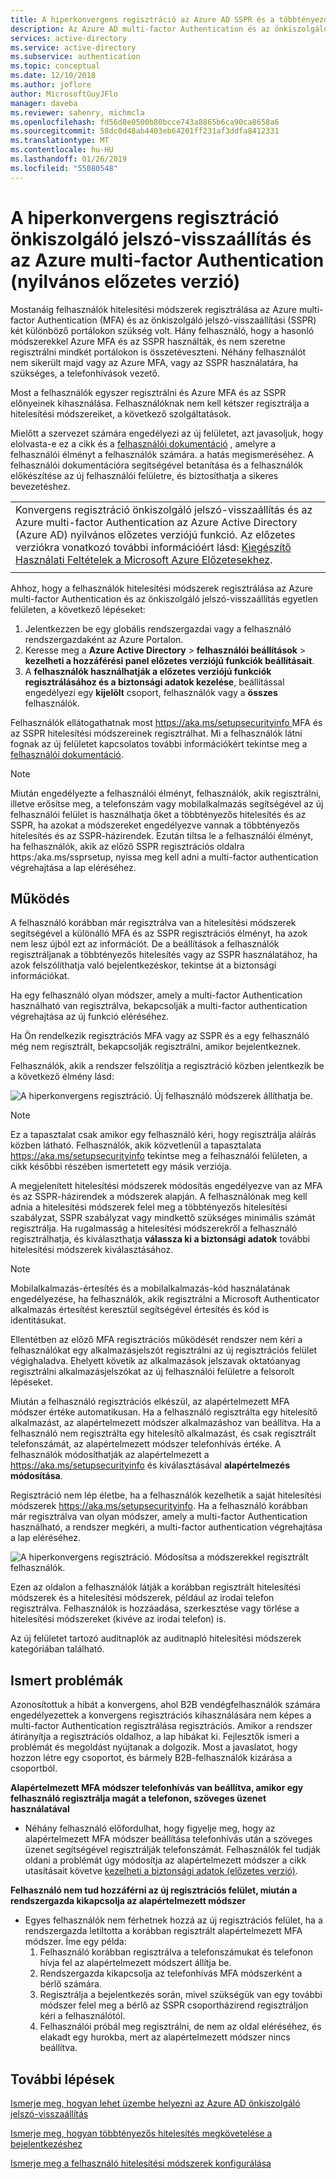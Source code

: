 ```yaml
---
title: A hiperkonvergens regisztráció az Azure AD SSPR és a többtényezős hitelesítés (nyilvános előzetes verzió)
description: Az Azure AD multi-factor Authentication és az önkiszolgáló jelszó-átállítási regisztrációk (nyilvános előzetes verzió)
services: active-directory
ms.service: active-directory
ms.subservice: authentication
ms.topic: conceptual
ms.date: 12/10/2018
ms.author: joflore
author: MicrosoftGuyJFlo
manager: daveba
ms.reviewer: sahenry, michmcla
ms.openlocfilehash: fd56d8e0500b80bcce743a8865b6ca90ca8658a6
ms.sourcegitcommit: 58dc0d48ab4403eb64201ff231af3ddfa8412331
ms.translationtype: MT
ms.contentlocale: hu-HU
ms.lasthandoff: 01/26/2019
ms.locfileid: "55080548"
---
```

# <a name="converged-registration-for-self-service-password-reset-and-azure-multi-factor-authentication-public-preview"></a>A hiperkonvergens regisztráció önkiszolgáló jelszó-visszaállítás és az Azure multi-factor Authentication (nyilvános előzetes verzió)

Mostanáig felhasználók hitelesítési módszerek regisztrálása az Azure multi-factor Authentication (MFA) és az önkiszolgáló jelszó-visszaállítási (SSPR) két különböző portálokon szükség volt. Hány felhasználó, hogy a hasonló módszerekkel Azure MFA és az SSPR használták, és nem szeretne regisztrálni mindkét portálokon is összetéveszteni. Néhány felhasználót nem sikerült majd vagy az Azure MFA, vagy az SSPR használatára, ha szükséges, a telefonhívások vezető. 

Most a felhasználók egyszer regisztrálni és Azure MFA és az SSPR előnyeinek kihasználása. Felhasználóknak nem kell kétszer regisztrálja a hitelesítési módszereiket, a következő szolgáltatások.  

Mielőtt a szervezet számára engedélyezi az új felületet, azt javasoljuk, hogy elolvasta-e ez a cikk és a [felhasználói dokumentáció](https://aka.ms/securityinfoguide) , amelyre a felhasználói élményt a felhasználók számára. a hatás megismeréséhez. A felhasználói dokumentációra segítségével betanítása és a felhasználók előkészítése az új felhasználói felületre, és biztosíthatja a sikeres bevezetéshez.

|     |
| --- |
| Konvergens regisztráció önkiszolgáló jelszó-visszaállítás és az Azure multi-factor Authentication az Azure Active Directory (Azure AD) nyilvános előzetes verziójú funkció. Az előzetes verziókra vonatkozó további információért lásd: [Kiegészítő Használati Feltételek a Microsoft Azure Előzetesekhez](https://azure.microsoft.com/support/legal/preview-supplemental-terms/).|
|     |

Ahhoz, hogy a felhasználók hitelesítési módszerek regisztrálása az Azure multi-factor Authentication és az önkiszolgáló jelszó-visszaállítás egyetlen felületen, a következő lépéseket:

1. Jelentkezzen be egy globális rendszergazdai vagy a felhasználó rendszergazdaként az Azure Portalon.
2. Keresse meg a **Azure Active Directory** > **felhasználói beállítások** > **kezelheti a hozzáférési panel előzetes verziójú funkciók beállításait**.
3. A **felhasználók használhatják a előzetes verziójú funkciók regisztrálásához és a biztonsági adatok kezelése**, beállítással engedélyezi egy **kijelölt** csoport, felhasználók vagy a **összes** felhasználók.

Felhasználók ellátogathatnak most [ https://aka.ms/setupsecurityinfo ](https://aka.ms/setupsecurityinfo) MFA és az SSPR hitelesítési módszereinek regisztrálhat. Mi a felhasználók látni fognak az új felületet kapcsolatos további információkért tekintse meg a [felhasználói dokumentáció](https://aka.ms/securityinfoguide).  

> [!NOTE]
> Miután engedélyezte a felhasználói élményt, felhasználók, akik regisztrálni, illetve erősítse meg, a telefonszám vagy mobilalkalmazás segítségével az új felhasználói felület is használhatja őket a többtényezős hitelesítés és az SSPR, ha azokat a módszereket engedélyezve vannak a többtényezős hitelesítés és az SSPR-házirendek. Ezután tiltsa le a felhasználói élményt, ha felhasználók, akik az előző SSPR regisztrációs oldalra https:/aka.ms/ssprsetup, nyissa meg kell adni a multi-factor authentication végrehajtása a lap eléréséhez.  

## <a name="how-it-works"></a>Működés

A felhasználó korábban már regisztrálva van a hitelesítési módszerek segítségével a különálló MFA és az SSPR regisztrációs élményt, ha azok nem lesz újból ezt az információt. De a beállítások a felhasználók regisztráljanak a többtényezős hitelesítés vagy az SSPR használatához, ha azok felszólíthatja való bejelentkezéskor, tekintse át a biztonsági információkat.

Ha egy felhasználó olyan módszer, amely a multi-factor Authentication használható van regisztrálva, bekapcsolják a multi-factor authentication végrehajtása az új funkció eléréséhez.

Ha Ön rendelkezik regisztrációs MFA vagy az SSPR és a egy felhasználó még nem regisztrált, bekapcsolják regisztrálni, amikor bejelentkeznek.

Felhasználók, akik a rendszer felszólítja a regisztráció közben jelentkezik be a következő élmény lásd:

![A hiperkonvergens regisztráció. Új felhasználó módszerek állíthatja be.](./media/concept-registration-mfa-sspr-converged/concept-registration-add-methods.png)

> [!NOTE]
> Ez a tapasztalat csak amikor egy felhasználó kéri, hogy regisztrálja aláírás közben látható. Felhasználók, akik közvetlenül a tapasztalata https://aka.ms/setupsecurityinfo tekintse meg a felhasználói felületen, a cikk későbbi részében ismertetett egy másik verziója.

A megjelenített hitelesítési módszerek módosítás engedélyezve van az MFA és az SSPR-házirendek a módszerek alapján. A felhasználónak meg kell adnia a hitelesítési módszerek felel meg a többtényezős hitelesítési szabályzat, SSPR szabályzat vagy mindkettő szükséges minimális számát regisztrálja. Ha rugalmasság a hitelesítési módszerekről a felhasználó regisztrálhatja, és kiválaszthatja **válassza ki a biztonsági adatok** további hitelesítési módszerek kiválasztásához.  

> [!NOTE]
> Mobilalkalmazás-értesítés és a mobilalkalmazás-kód használatának engedélyezése, ha felhasználók, akik regisztrálni a Microsoft Authenticator alkalmazás értesítést keresztül segítségével értesítés és kód is identitásukat.

Ellentétben az előző MFA regisztrációs működését rendszer nem kéri a felhasználókat egy alkalmazásjelszót regisztrálni az új regisztrációs felület végighaladva. Ehelyett követik az alkalmazások jelszavak oktatóanyag regisztrálni alkalmazásjelszókat az új felhasználói felületre a felsorolt lépéseket.  

Miután a felhasználó regisztrációs elkészül, az alapértelmezett MFA módszer értéke automatikusan. Ha a felhasználó regisztrálta egy hitelesítő alkalmazást, az alapértelmezett módszer alkalmazáshoz van beállítva. Ha a felhasználó nem regisztrálta egy hitelesítő alkalmazást, és csak regisztrált telefonszámát, az alapértelmezett módszer telefonhívás értéke. A felhasználók módosíthatják az alapértelmezett a https://aka.ms/setupsecurityinfo és kiválasztásával **alapértelmezés módosítása**.  

Regisztráció nem lép életbe, ha a felhasználók kezelhetik a saját hitelesítési módszerek https://aka.ms/setupsecurityinfo. Ha a felhasználó korábban már regisztrálva van olyan módszer, amely a multi-factor Authentication használható, a rendszer megkéri, a multi-factor authentication végrehajtása a lap eléréséhez.  

![A hiperkonvergens regisztráció. Módosítsa a módszerekkel regisztrált felhasználók.](./media/concept-registration-mfa-sspr-converged/concept-registration-edit-methods.png)

Ezen az oldalon a felhasználók látják a korábban regisztrált hitelesítési módszerek és a hitelesítési módszerek, például az irodai telefon regisztrálva. Felhasználók is hozzáadása, szerkesztése vagy törlése a hitelesítési módszereket (kivéve az irodai telefon) is.  

Az új felületet tartozó auditnaplók az auditnapló hitelesítési módszerek kategóriában található.  

## <a name="known-issues"></a>Ismert problémák

Azonosítottuk a hibát a konvergens, ahol B2B vendégfelhasználók számára engedélyezettek a konvergens regisztrációs kihasználására nem képes a multi-factor Authentication regisztrálása regisztrációs. Amikor a rendszer átirányítja a regisztrációs oldalhoz, a lap hibákat ki. Fejlesztők ismeri a problémát és megoldást nyújtanak a dolgozik. Most a javaslatot, hogy hozzon létre egy csoportot, és bármely B2B-felhasználók kizárása a csoportból.

**Alapértelmezett MFA módszer telefonhívás van beállítva, amikor egy felhasználó regisztrálja magát a telefonon, szöveges üzenet használatával**

   * Néhány felhasználó előfordulhat, hogy figyelje meg, hogy az alapértelmezett MFA módszer beállítása telefonhívás után a szöveges üzenet segítségével regisztrálják telefonszámát. Felhasználók fel tudják oldani a problémát úgy módosítja az alapértelmezett módszer a cikk utasításait követve [kezelheti a biztonsági adatok (előzetes verzió)](../user-help/security-info-manage-settings.md#change-your-info).

**Felhasználó nem tud hozzáférni az új regisztrációs felület, miután a rendszergazda kikapcsolja az alapértelmezett módszer**

   * Egyes felhasználók nem férhetnek hozzá az új regisztrációs felület, ha a rendszergazda letiltotta a korábban regisztrált alapértelmezett MFA módszer. Íme egy példa:
      1. Felhasználó korábban regisztrálva a telefonszámukat és telefonon hívja fel az alapértelmezett módszert állítja be.
      2. Rendszergazda kikapcsolja az telefonhívás MFA módszerként a bérlő számára.
      3. Regisztrálja a bejelentkezés során, mivel szükségük van egy további módszer felel meg a bérlő az SSPR csoportházirend regisztráljon kéri a felhasználótól.
      4. Felhasználói próbál meg regisztrálni, de nem az oldal eléréséhez, és elakadt egy hurokba, mert az alapértelmezett módszer nincs beállítva.

## <a name="next-steps"></a>További lépések

[Ismerje meg, hogyan lehet üzembe helyezni az Azure AD önkiszolgáló jelszó-visszaállítás](howto-sspr-deployment.md)

[Ismerje meg, hogyan többtényezős hitelesítés megkövetelése a bejelentkezéshez](howto-mfa-getstarted.md)

[Ismerje meg a felhasználó hitelesítési módszerek konfigurálása](https://aka.ms/securityinfoguide)
